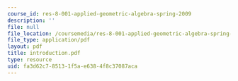 ```yaml
---
course_id: res-8-001-applied-geometric-algebra-spring-2009
description: ''
file: null
file_location: /coursemedia/res-8-001-applied-geometric-algebra-spring-2009/fa3d62c785131f5ae6384f8c37087aca_introduction.pdf
file_type: application/pdf
layout: pdf
title: introduction.pdf
type: resource
uid: fa3d62c7-8513-1f5a-e638-4f8c37087aca
---
```

